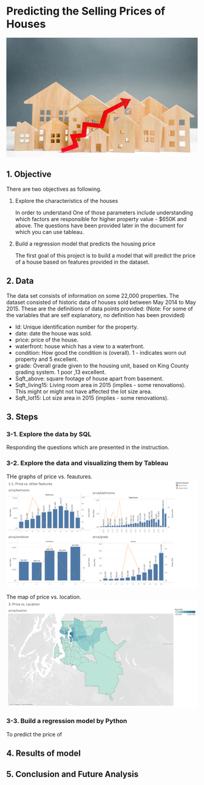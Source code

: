 # Predicting the Selling Prices of Houses

![image](image/image1.jpeg)

## 1. Objective

There are two objectives as following.
1. Explore the characteristics of the houses 

     In order to understand One of those parameters include understanding which factors are responsible for higher property value - $650K and above. The questions have been provided later in the document for which you can use tableau.

2. Build a regression model that predicts the housing price

    The first goal of this project is to build a model that will predict the price of a house based on features provided in the dataset.

## 2. Data

The data set consists of information on some 22,000 properties.  The dataset consisted of historic data of houses sold between May 2014 to May 2015. These are the definitions of data points provided: (Note: For some of the variables that are self explanatory, no definition has been provided)

- Id: Unique identification number for the property.
- date: date the house was sold.
- price: price of the house.
- waterfront: house which has a view to a waterfront.
- condition: How good the condition is (overall). 1 - indicates worn out property and 5 excellent.
- grade: Overall grade given to the housing unit, based on King County grading system. 1 poor ,13 excellent.
- Sqft_above: square footage of house apart from basement.
- Sqft_living15: Living room area in 2015 (implies - some renovations). This might or might not have affected the lot size area.
- Sqft_lot15: Lot size area in 2015 (implies - some renovations).

## 3. Steps
### 3-1. Explore the data by SQL

Responding the questions which are presented in the instruction.

### 3-2. Explore the data and visualizing them by Tableau

THe graphs of price vs. feautures.
![image3](image/1-1graphs.png)


The map of price vs. location.
![image4](image/3map.png)

### 3-3. Build a regression model by Python

To predict the price of 

## 4. Results of model

## 5. Conclusion and Future Analysis

